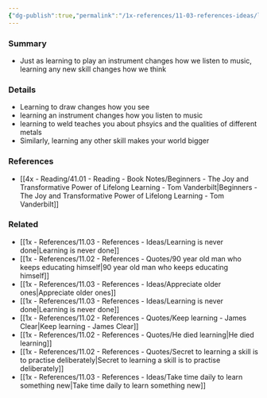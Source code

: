 ```yaml
---
{"dg-publish":true,"permalink":"/1x-references/11-03-references-ideas/learning-new-skills-changes-the-way-you-think/","title":"Learning new skills changes the way you think","dgShowBacklinks":false}
---
```



### Summary
- Just as learning to play an instrument changes how we listen to music, learning any new skill changes how we think

### Details
- Learning to draw changes how you see 
- learning an instrument changes how you listen to music
- learning to weld teaches you about phsyics and the qualities of different metals
- Similarly, learning any other skill makes your world bigger

### References
- [[4x - Reading/41.01 - Reading - Book Notes/Beginners - The Joy and Transformative Power of Lifelong Learning - Tom Vanderbilt\|Beginners - The Joy and Transformative Power of Lifelong Learning - Tom Vanderbilt]]

### Related
- [[1x - References/11.03 - References - Ideas/Learning is never done\|Learning is never done]]
- [[1x - References/11.02 - References - Quotes/90 year old man who keeps educating himself\|90 year old man who keeps educating himself]]
- [[1x - References/11.03 - References - Ideas/Appreciate older ones\|Appreciate older ones]]
- [[1x - References/11.03 - References - Ideas/Learning is never done\|Learning is never done]]
- [[1x - References/11.02 - References - Quotes/Keep learning - James Clear\|Keep learning - James Clear]]
- [[1x - References/11.02 - References - Quotes/He died learning\|He died learning]]
- [[1x - References/11.02 - References - Quotes/Secret to learning a skill is to practise deliberately\|Secret to learning a skill is to practise deliberately]]
- [[1x - References/11.03 - References - Ideas/Take time daily to learn something new\|Take time daily to learn something new]]